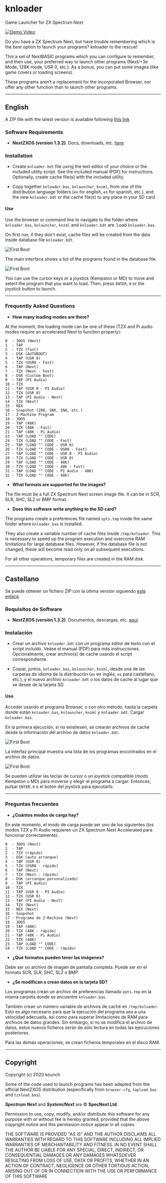 # knloader

Game Launcher for ZX Spectrum Next

[![Demo Video](./docs/img/Demo.gif)](./docs/img/Demo.mp4 "Demo")

Do you have a ZX Spectrum Next, but have trouble remembering which is the best option to launch your programs? knloader to the rescue!

This a set of NextBASIC programs which you can configure to remember, and then use, your preferred way to launch other programs (Next/+3e Mode, 128K mode, USR 0, etc.). As a bonus, you can put some images (like game covers or loading screens).

These programs aren't a replacement for the incorporated Browser, nor offer any other function than to launch other programs.

---

## English

A ZIP file with the latest version is available following [this link](https://github.com/kounch/knloader/releases/latest)

### Software Requirements

- **NextZXOS (version 1.3.2)**. Docs, downloads, etc. [here](https://www.specnext.com/latestdistro/)

### Installation

- Create `knloader.bdt` file using the text editor of your choice or the included utility script. See the included manual (PDF) for instructions. Optionally, create cache file(s) with the included utility.

- Copy together `knloader.bas`, `knlauncher`, `knzml`, from one of the distribution language folders (`en` for english, `es` for spanish, etc.), and the new `knloader.bdt` or the cache file(s) to any place in your SD card.

#### Use

Use the browser or command line to navigate to the folder where `knloader.bas`, `knlauncher`, `knzml` and `knloader.bdt` are. Load `knloader.bas`.

On first run, if they don't exist, cache files will be created from the data inside database file `knloader.bdt`.

![First Boot](./docs/img/FirstBoot.png)

The main interface shows a list of the programs found in the database file.

![First Boot](./docs/img/CoverOff.png)

You can use the cursor keys or a joystick (Kempston or MD) to move and select the program that you want to load. Then, press `ENTER`, `0` or the joystick button to launch.

---

### Frequently Asked Questions

- **How many loading modes are there?**

At the moment, the loading mode can be one of these (TZX and Pi audio modes require an accelerated Next to function properly):

    0  - 3DOS (Next)
    1  - TAP
    2  - TZX (fast)
    3  - DSK (AUTOBOOT)
    4  - TAP (USR 0)
    5  - TZX (USR0 - Fast)
    6  - TAP (Next)
    7  - TZX (Next - Fast)
    8  - DSK (Custom Boot)
    9  - TAP (PI Audio)
    10 - TZX
    11 - TAP (USR 0 - PI Audio)
    12 - TZX (USR 0)
    13 - TAP (PI Audio - Next)
    14 - TZX (Next)
    15 - NEX
    16 - Snapshot (Z80, SNX, SNA, etc.)
    17 - Z-Machine Program
    18 - 3DOS
    19 - TAP (48K)
    20 - TZX (48K - Fast)
    21 - TAP (48K - Pi Audio)
    23 - TAP (LOAD "" CODE)
    24 - TZX (LOAD "" CODE - Fast)
    25 - TAP (LOAD "" CODE - USR 0)
    26 - TZX (LOAD "" CODE - USR0 - Fast)
    27 - TAP (LOAD "" CODE - USR 0 - PI Audio)
    28 - TZX (LOAD "" CODE - USR 0)
    29 - TAP (LOAD "" CODE - 48K)
    30 - TZX (LOAD "" CODE - 48K - Fast)
    31 - TAP (LOAD "" CODE - PI Audio - 48K)
    32 - TZX (LOAD "" CODE - 48K)

- **What formats are supported for the images?**

The file must be a full ZX Spectrum Next screen image file. It can be in SCR, SLR, SHC, SL2 or BMP format.

- **Does this software write anything to the SD card?**

The programs create a preferences file named `opts.tmp` inside the same folder where `knloader.bas` is installed.

They also create a variable number of cache files inside `/tmp/knloader`. This is necessary to speed up the program execution and overcome RAM limitations for large database files. However, if the database file is not changed, these will become read only on all subsequent executions.

For all other operations, temporary files are created in the RAM disk.

---

## Castellano

Se puede obtener un fichero ZIP con la última versión siguiendo  [este enlace](https://github.com/kounch/knloader/releases/latest).

### Requisitos de Software

- **NextZXOS (versión 1.3.2)**. Documentos, descargas, etc. [aquí](https://www.specnext.com/latestdistro/).

### Instalación

- Crear un archivo `knloader.bdt` con un programa editor de texto con el script incluído. Veáse el manual (PDF) para más instrucciones. Opcionalmente, crear archivo(s) de cache usando el script correspondiente.

- Copiar, juntos, `knloader.bas`, `knlauncher`, `knzml`, desde una de las carpetas de idioma de la distribución (`en` en inglés, `es` para castellano, etc.), y el nuevo archivo `knloader.bdt` o los datos de cache al lugar que se desee de la tarjeta SD.

#### Uso

Acceder usando el programa Browser, o con otro método, hasta la carpeta donde están `knloader.bas`, `knlauncher`, `knzml` y `knloader.bdt`. Cargar `knloader.bas`.

En la primera ejecución, si no existiesen, se crearán archivos de caché desde la información del archivo de datos `knloader.bdt`.

![First Boot](./docs/img/FirstBoot.png)

La interfaz principal muestra una lista de los programas encontrados en el archivo de datos.

![First Boot](./docs/img/CoverOff.png)

Se pueden utilizar las teclas de cursor o un joystick compatible (modo Kempston o MD) para moverse y elegir el programa a cargar. Entonces, pulsar `ENTER`, `0` o el botón del joystick para ejecutarlo.

---

### Preguntas frecuentes

- **¿Cuántos modos de carga hay?**

En este momento, el modo de carga puede ser uno de los siguientes (los modos TZX y Pi Audio requieren un ZX Spectrum Next Accelerated para funcionar correctamente):

    0  - 3DOS (Next)
    1  - TAP
    2  - TZX (rápido)
    3  - DSK (auto arranque)
    4  - TAP (USR 0)
    5  - TZX (USR0 - rápido)
    6  - TAP (Next)
    7  - TZX (Next - rápido)
    8  - DSK (arranque personalizado)
    9  - TAP (PI Audio)
    10 - TZX
    11 - TAP (USR 0 - PI Audio)
    12 - TZX (USR 0)
    13 - TAP (PI Audio - Next)
    14 - TZX (Next)
    15 - NEX (Next)
    16 - Snapshot
    17 - Programa de Z-Machine (Next)
    18 - 3DOS
    19 - TAP (48K)
    20 - TZX (48K - rápido)
    21 - TAP (48K - Pi Audio)
    22 - TZX (48K)
    23 - TAP (LOAD "" CODE)
    24 - TZX (LOAD "" CODE - rápido)

- **¿Qué formatos pueden tener las imágenes?**

Debe ser un archivo de imagen de pantalla completa. Puede ser en el formato SCR, SLR, SHC, SL2 o BMP.

- **¿Se modifican o crean datos en la tarjeta SD?**

Los programas crean un archivo de preferencias llamado `opts.tmp` en la misma carpeta donde se encuentre `knloader.bas`.

También crean un número variable de archivos de caché en `/tmp/knloader`. Esto es algo necesario para que la ejecución del programa sea a una velocidad adecuada, así como para superar limitaciones de RAM para archivos de datos grandes. Sin embargo, si no se modifica el archivo de datos, estos nuevos ficheros serán de sólo lectura en todas las ejecuciones posteriores.

Para las demás operaciones, se crean ficheros temporales en el disco RAM.

---

## Copyright

Copyright (c) 2020 kounch

Some of the code used to launch programs has been adapted from the official NextZXOS distribution (especifically from `browser.cfg`, `tapload.bas` and `tzxload.bas`).

**_Spectrum Next_** and **_System/Next_** are © **SpecNext Ltd**.

Permission to use, copy, modify, and/or distribute this software for any purpose with or without fee is hereby granted, provided that the above copyright notice and this permission notice appear in all copies.

THE SOFTWARE IS PROVIDED "AS IS" AND THE AUTHOR DISCLAIMS ALL WARRANTIES WITH REGARD TO THIS SOFTWARE INCLUDING ALL IMPLIED WARRANTIES OF MERCHANTABILITY AND FITNESS. IN NO EVENT SHALL THE AUTHOR BE LIABLE FOR ANY SPECIAL, DIRECT, INDIRECT, OR CONSEQUENTIAL DAMAGES OR ANY DAMAGES WHATSOEVER RESULTING FROM LOSS OF USE, DATA OR PROFITS, WHETHER IN AN ACTION OF CONTRACT, NEGLIGENCE OR OTHER TORTIOUS ACTION, ARISING OUT OF OR IN CONNECTION WITH THE USE OR PERFORMANCE OF THIS SOFTWARE
